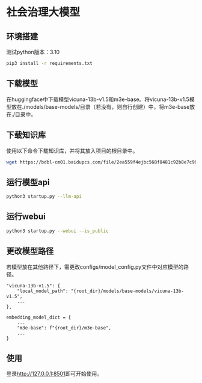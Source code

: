 # 社会治理大模型
## 环境搭建
测试python版本：3.10
```bash
pip3 install -r requirements.txt
```
## 下载模型
在huggingface中下载模型vicuna-13b-v1.5和m3e-base。将vicuna-13b-v1.5模型放在./models/base-models/目录（若没有，则自行创建）中，将m3e-base放在./目录中。
## 下载知识库
使用以下命令下载知识库，并将其放入项目的根目录中。
```bash
wget https://bdbl-cm01.baidupcs.com/file/2ea559f4ejbc568f8481c92b8e7c98be\?bkt\=en-29a7ad5d1913bc6f856142332e57d9d8b5319a2a9bd65877b2015a4219d6a02733e949d4dbc4037d\&fid\=909904854-250528-1064050115500439\&time\=1696673109\&sign\=FDTAXUbGERLQlBHSKfWqiu-DCb740ccc5511e5e8fedcff06b081203-v7oxwYaKp09rTiAxDt8LuS6yS58%3D\&to\=401\&size\=28299537\&sta_dx\=28299537\&sta_cs\=1\&sta_ft\=zip\&sta_ct\=0\&sta_mt\=0\&fm2\=MH%2CBaoding%2CAnywhere%2C%2C%E6%B5%99%E6%B1%9F%2Ccmnet\&ctime\=1696672029\&mtime\=1696672029\&resv0\=-1\&resv1\=0\&resv2\=rlim\&resv3\=5\&resv4\=28299537\&vuk\=909904854\&iv\=0\&htype\=\&randtype\=\&tkbind_id\=0\&newver\=1\&newfm\=1\&secfm\=1\&flow_ver\=3\&pkey\=en-0826deb4c852dff386285183478ac1a73438996f4cd6b53646e9c5943e2d70c2e40da8c92749a209\&sl\=76480590\&expires\=8h\&rt\=sh\&r\=464013599\&vbdid\=213245502\&fin\=knowledge_base.zip\&fn\=knowledge_base.zip\&rtype\=1\&dp-logid\=8794118195036767539\&dp-callid\=0.1\&hps\=1\&tsl\=80\&csl\=80\&fsl\=-1\&csign\=lmihIepyto6fL9tYx0%2FgHMmwWLU%3D\&so\=0\&ut\=6\&uter\=4\&serv\=0\&uc\=3306545997\&ti\=068bcab50ae430c7fe89d949283b30407088159e83a1c58b\&hflag\=30\&from_type\=1\&adg\=c_efb1f7e9d00e4438de18e11a642c975e\&reqlabel\=250528_f_33b3553e711fa660f520c2802b819c00_-1_dd784c904d2d035ad8d468ce02e655b9\&fpath\=%E6%B5%99%E5%A4%A7%2F%E7%A4%BE%E4%BC%9A%E6%B2%BB%E7%90%86%E5%A4%A7%E6%A8%A1%E5%9E%8B\&by\=themis\&resvsflag\=1-0-0-1-1-1 -O knowledge_base.zip
```

## 运行模型api
```bash
python3 startup.py --llm-api
```
## 运行webui
```bash
python3 startup.py --webui --is_public
```
## 更改模型路径
若模型放在其他路径下，需更改configs/model_config.py文件中对应模型的路径。
```Python3
"vicuna-13b-v1.5": {
    "local_model_path": "{root_dir}/models/base-models/vicuna-13b-v1.5",
    ...
},
```

```Python3
embedding_model_dict = {
    ...
    "m3e-base": f"{root_dir}/m3e-base",
    ...
}
```

## 使用
登录<http://127.0.0.1:8501>即可开始使用。